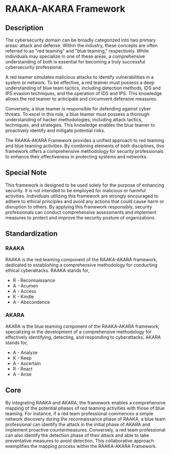 # RAAKA-AKARA Framework
## Description
The cybersecurity domain can be broadly categorized into two primary areas: attack and defense. Within the industry, these concepts are often referred to as "red teaming" and "blue teaming," respectively. While individuals may specialize in one of these areas, a comprehensive understanding of both is essential for becoming a truly successful cybersecurity professional.

A red teamer simulates malicious attacks to identify vulnerabilities in a system or network. To be effective, a red teamer must possess a deep understanding of blue team tactics, including detection methods, IDS and IPS evasion techniques, and the operation of IDS and IPS. This knowledge allows the red teamer to anticipate and circumvent defensive measures.

Conversely, a blue teamer is responsible for defending against cyber threats. To excel in this role, a blue teamer must possess a thorough understanding of hacker methodologies, including attack tactics, techniques, and strategies. This knowledge enables the blue teamer to proactively identify and mitigate potential risks.

The RAAKA-AKARA Framework provides a unified approach to red teaming and blue teaming activities. By combining elements of both disciplines, this framework offers a comprehensive methodology for security professionals to enhance their effectiveness in protecting systems and networks.

## Special Note
This framework is designed to be used solely for the purpose of enhancing security. It is not intended to be employed for malicious or harmful activities. Individuals utilizing this framework are strongly encouraged to adhere to ethical principles and avoid any actions that could cause harm or disruption to others. By applying this framework responsibly, security professionals can conduct comprehensive assessments and implement measures to protect and improve the security posture of organizations.

## Standardization
### RAAKA
RAAKA is the red teaming component of the RAAKA-AKARA framework, dedicated to establishing a comprehensive methodology for conducting ethical cyberattacks. RAAKA stands for,
- R - Reconnaissance
- A - Acumen
- A - Access
- K - Kindle
- A - Abscondence

### AKARA
AKARA is the blue teaming component of the RAAKA-AKARA framework, specializing in the development of a comprehensive methodology for effectively identifying, detecting, and responding to cyberattacks. AKARA stands for,
- A - Analyze
- K - Keep
- A - Ascertain
- R - React
- A - Arise

## Core
By integrating RAAKA and AKARA, the framework enables a comprehensive mapping of the potential phases of red teaming activities with those of blue teaming. For instance, if a red team professional commences a simple network discovery during the reconnaissance phase of RAAKA, a blue team professional can identify the attack in the initial phase of AKARA and implement proactive countermeasures. Conversely, a red team professional can also identify the detection phase of their attack and able to take preventative measures to avoid detection. This collaborative approach exemplifies the mapping process within the RAAKA-AKARA Framework.
